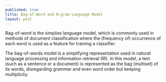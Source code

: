 ```yaml
---
published: true
title: Bag-of-Word and N-gram Language Model
layout: post
---
```

Bag-of-word is the simplies language model, which is commonly used in methods of document classification where the (frequency of) occurrence of each word is used as a feature for training a classifier. 

The bag-of-words model is a simplifying representation used in natural language processing and information retrieval (IR). In this model, a text (such as a sentence or a document) is represented as the bag (multiset) of its words, disregarding grammar and even word order but keeping multiplicity. 

